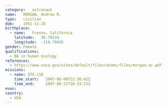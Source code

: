 ```yaml
---
category:	astronaut
name:	MORGAN, Andrew R.
type:	civilian
dob:	1951-11-28
birthplace:
  - name:	Fresno, California
    latitude:	36.78334
    longitude:	-119.79435
gender:	Female
qualifications:
  - BA in human biology
references:
  - https://www.nasa.gov/sites/default/files/atoms/files/morgan-ar.pdf
missions:
  - name: STS-118
    time_start:   2007-08-08T22:36:42Z
    time_end:     2007-08-21T16:33:21Z
evas:
country:
  - USA
---
```


